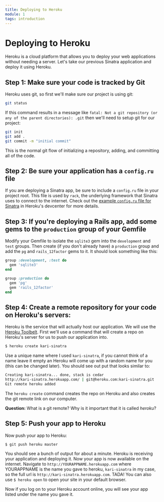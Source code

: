 ```yaml
---
title: Deploying to Heroku
module: 1
tags: introduction
---
```


# Deploying to Heroku
Heroku is a cloud platform that allows you to deploy your web applications without needing a server. Let's take our previous Sinatra application and deploy it using Heroku.

## Step 1: Make sure your code is tracked by Git
Heroku uses git, so first we'll make sure our project is using git:
```bash
git status
```

If this command results in a message like `fatal: Not a git repository (or any of the parent directories): .git` then we'll need to setup git for our project:

```bash
git init
git add .
git commit -m "initial commit"
```

This is the normal git flow of initializing a repository, adding, and committing all of the code.

## Step 2: Be sure your application has a `config.ru` file
If you are deploying a Sinatra app, be sure to include a `config.ru` file in your project root. This file is used by `rack`, the underlying framework that Sinatra uses to connect to the internet. Check out the [example `config.ru` file for Sinatra](https://devcenter.heroku.com/articles/rack#sinatra) in Heroku's devcenter for more details.

## Step 3: If you're deploying a Rails app, add some gems to the `production` group of your Gemfile
Modify your Gemfile to isolate the `sqlite3` gem into the `development` and `test` groups. Then create (if you don't already have) a `production` group and add the `pg` and `rails_12factor` gems to it. It should look something like this:

```ruby
group :development, :test do
  gem 'sqlite3'
end

group :production do
  gem 'pg'
  gem 'rails_12factor'
end
```

## Step 4: Create a remote repository for your code on Heroku's servers:
Heroku is the service that will actually host our application. We will use the [Heroku Toolbelt](https://toolbelt.heroku.com). First we'll use a command that will create a repo on Heroku's server for us to push our application into.

```bash
$ heroku create kari-sinatra
```

Use a unique name where I used `kari-sinatra`, if you cannot think of a name leave it empty an Heroku will come up with a random name for you (this can be changed later). You should see out put that looks similar to:

```bash
Creating kari-sinatra... done, stack is cedar
http://kari-sinatra.herokuapp.com/ | git@heroku.com:kari-sinatra.git
Git remote heroku added
```

The `heroku create` command creates the repo on Heroku and also creates the git remote link on our computer.

__Question:__ What is a git remote? Why is it important that it is called _heroku_?

## Step 5: Push your app to Heroku
Now push your app to Heroku:

```bash
$ git push heroku master
```

You should see a bunch of output for about a minute. Heroku is receiving your application and deploying it. Now your app is now available on the internet. Navigate to `http://YOURAPPNAME.herokuapp.com` where YOURAPPNAME is the name you gave to heroku, `kari-sinatra` in my case, so the full url is `http://kari-sinatra.herokuapp.com`. TADA! You can also use `$ heroku open` to open your site in your default browser.

Now if you log on to your Heroku account online, you will see your app listed under the name you gave it.
